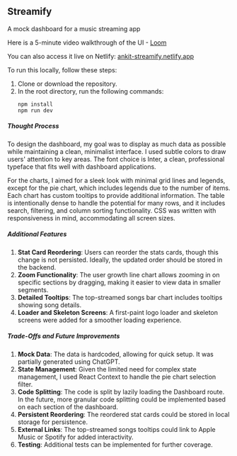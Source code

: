 ## Streamify

A mock dashboard for a music streaming app

Here is a 5-minute video walkthrough of the UI - [Loom](https://www.loom.com/share/883eb381614946b6852263f14ce2ddf5?sid=5e02942c-16cc-471f-b69b-226730c17cd0)

You can also access it live on Netlify: [ankit-streamify.netlify.app](https://ankit-streamify.netlify.app)

To run this locally, follow these steps:

1. Clone or download the repository.
2. In the root directory, run the following commands:
   ```
   npm install
   npm run dev
   ```

##### Thought Process

To design the dashboard, my goal was to display as much data as possible while maintaining a clean, minimalist interface. I used subtle colors to draw users' attention to key areas. The font choice is Inter, a clean, professional typeface that fits well with dashboard applications.

For the charts, I aimed for a sleek look with minimal grid lines and legends, except for the pie chart, which includes legends due to the number of items. Each chart has custom tooltips to provide additional information. The table is intentionally dense to handle the potential for many rows, and it includes search, filtering, and column sorting functionality. CSS was written with responsiveness in mind, accommodating all screen sizes.

##### Additional Features

1. **Stat Card Reordering**: Users can reorder the stats cards, though this change is not persisted. Ideally, the updated order should be stored in the backend.
2. **Zoom Functionality**: The user growth line chart allows zooming in on specific sections by dragging, making it easier to view data in smaller segments.
3. **Detailed Tooltips**: The top-streamed songs bar chart includes tooltips showing song details.
4. **Loader and Skeleton Screens**: A first-paint logo loader and skeleton screens were added for a smoother loading experience.

##### Trade-Offs and Future Improvements

1. **Mock Data**: The data is hardcoded, allowing for quick setup. It was partially generated using ChatGPT.
2. **State Management**: Given the limited need for complex state management, I used React Context to handle the pie chart selection filter.
3. **Code Splitting**: The code is split by lazily loading the Dashboard route. In the future, more granular code splitting could be implemented based on each section of the dashboard.
4. **Persistent Reordering**: The reordered stat cards could be stored in local storage for persistence.
5. **External Links**: The top-streamed songs tooltips could link to Apple Music or Spotify for added interactivity.
6. **Testing**: Additional tests can be implemented for further coverage.

